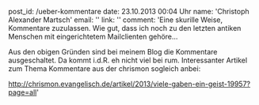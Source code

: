 post_id: /ueber-kommentare
date: 23.10.2013 00:04 Uhr
name: 'Christoph Alexander Martsch'
email: ''
link: ''
comment: 'Eine skurille Weise, Kommentare zuzulassen. Wie gut, dass ich noch zu den letzten antiken Menschen mit eingerichtetem Mailclienten gehöre...

Aus den obigen Gründen sind bei meinem Blog die Kommentare ausgeschaltet. Da kommt i.d.R. eh nicht viel bei rum.
Interessanter Artikel zum Thema Kommentare aus der chrismon sogleich anbei:

http://chrismon.evangelisch.de/artikel/2013/viele-gaben-ein-geist-19957?page=all'